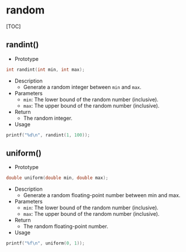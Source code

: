 # random

[TOC]



## randint()

- Prototype

```c
int randint(int min, int max);
```

- Description
    - Generate a random integer between `min` and `max`.
- Parameters
    - `min`: The lower bound of the random number (inclusive).
    - `max`: The upper bound of the random number (inclusive).
- Return
    - The random integer.
- Usage

```c
printf("%d\n", randint(1, 100));
```



## uniform()

- Prototype

```c
double uniform(double min, double max);
```

- Description
    - Generate a random floating-point number between min and max.
- Parameters
    - `min`: The lower bound of the random number (inclusive).
    - `max`: The upper bound of the random number (inclusive).
- Return
    - The random floating-point number.
- Usage

```c
printf("%f\n", uniform(0, 1));
```
